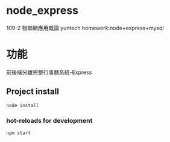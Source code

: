 # node_express
 109-2 物聯網應用概論
 yuntech homework:node+express+mysql

# 功能
前後端分離完整行事曆系統-Express

## Project install
```
node install
```

### hot-reloads for development
```
npm start
```
